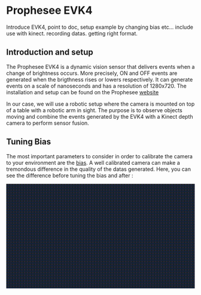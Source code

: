 # Prophesee EVK4

Introduce EVK4, point to doc, setup example by changing bias etc...
include use with kinect.
recording datas. getting right format.

## Introduction and setup

The Prophesee EVK4 is a dynamic vision sensor that delivers events when a change of brightness occurs. More precisely, ON and OFF events are generated when the brigthness rises or lowers respectively. It can generate events on a scale of nanoseconds and has a resolution of 1280x720. The installation and setup can be found on the Prophesee [website](https://docs.prophesee.ai/stable/get_started/index.html)

In our case, we will use a robotic setup where the camera is mounted on top of a table with a robotic arm in sight. The purpose is to observe objects moving and combine the events generated by the EVK4 with a Kinect depth camera to perform sensor fusion.

## Tuning Bias

The most important parameters to consider in order to calibrate the camera to your environment are the [bias](https://docs.prophesee.ai/stable/hw/manuals/biases.html#chapter-biases). A well calibrated camera can make a tremondous difference in the quality of the datas generated. Here, you can see the difference before tuning the bias and after :

![test](https://github.com/rouzinho/Neuromorphic-Computing/blob/main/img/anti_flicker.gif)


